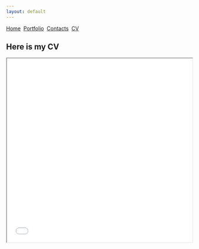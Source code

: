 ```yaml
---
layout: default
---
```


[Home](./)&nbsp;&nbsp;[Portfolio](./portfolio.html)&nbsp;&nbsp;[Contacts](./Contacts.html)&nbsp;&nbsp;[CV](./CV.html)

## Here is my CV

<iframe src="./CV.pdf" width="100%" height="500px">
    </iframe>



